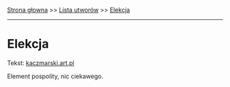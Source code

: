 [Strona głowna](../index.md) >> [Lista utworów](../list.md) >> [Elekcja](145.md)

---

# Elekcja

Tekst: [kaczmarski.art.pl](https://www.kaczmarski.art.pl/tworczosc/wiersze/elekcja/)

Element pospolity, nic ciekawego.